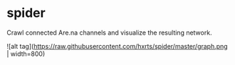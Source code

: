# spider
Crawl connected Are.na channels and visualize the resulting network.

![alt tag](https://raw.githubusercontent.com/hxrts/spider/master/graph.png | width=800)